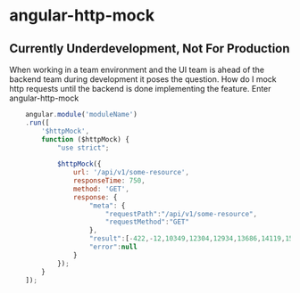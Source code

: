 # angular-http-mock

## Currently Underdevelopment, Not For Production

When working in a team environment and the UI team is ahead of
the backend team during development it poses the question. How
do I mock http requests until the backend is done implementing
the feature. Enter angular-http-mock


```javascript
    angular.module('moduleName')
    .run([
        '$httpMock',
        function ($httpMock) {
            "use strict";
            
            $httpMock({
                url: '/api/v1/some-resource',
                responseTime: 750,
                method: 'GET',
                response: {
                    "meta": {
                        "requestPath":"/api/v1/some-resource",
                        "requestMethod":"GET"
                    },
                    "result":[-422,-12,10349,12304,12934,13686,14119,15267,15307,25453,36404,36587,71471,77879],
                    "error":null
                }
            });
        }
    ]);

```
